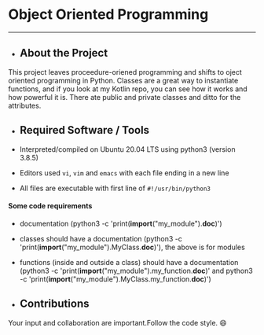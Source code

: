# Object Oriented Programming

***

- ## About the Project

This project leaves proceedure-oriened programming and shifts to oject oriented programming in Python. Classes are a great way to instantiate functions, and if you look at my Kotlin repo, you can see how it works and how powerful it is. There ate public and private classes and ditto for the attributes.

- ## Required Software / Tools

- Interpreted/compiled on Ubuntu 20.04 LTS using python3 (version 3.8.5)
- Editors used `vi`, `vim` and `emacs` with each file ending in a new line
- All files are executable with first line of `#!/usr/bin/python3`

#### Some code requirements
- documentation (python3 -c 'print(__import__("my_module").__doc__)')
- classes should have a documentation (python3 -c 'print(__import__("my_module").MyClass.__doc__)'), the above is for modules
- functions (inside and outside a class) should have a documentation (python3 -c 'print(__import__("my_module").my_function.__doc__)' and python3 -c 'print(__import__("my_module").MyClass.my_function.__doc__)')

- ## Contributions

Your input and collaboration are important.Follow the code style. :smile: